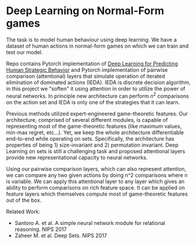 # Deep Learning on Normal-Form games


The task is to model human behaviour using deep learning. We have a dataset of human actions in normal-form games on which we can train and test our model.

Repo contains Pytorch implementation of [Deep Learning for Predicting Human 
Strategic Behavior](https://papers.nips.cc/paper/6509-deep-learning-for-predicting-human-strategic-behavior) 
and Pytorch implementation of pairwise comparison (attentional) layers that 
simulate operation of iterated elimination of dominated actions (IEDA). IEDA 
is discrete decision algorithm, in this project we "soften" it using attention
 in order to utilize the power of neural networks. In principle new 
 architecture can perform $n^2$ comparisons on the action set and IEDA is 
 only one of the strategies that it can learn.

Previous methods utilized expert-engineered game-theoretic features. Our 
architecture, comprised of several different modules, is capable of 
representing most of the game-theoretic features (like maximum values, 
min-max  regret, etc...). Yet, we keep the whole architecture differentiable 
 end-to-end while operating on sets. Specifically, the architecture has 
 properties of being 1) size-invariant and 2) permutation invariant. Deep 
 Learning on sets is still a challenging task and proposed attentional layers
  provide new representational capacity to neural networks.

Using our pairwise comparison layers, which can also represent attention, we
 can compare any two given actions by doing n^2 comparisons where n is 
 variable. We can apply this attentional layer to any layer which gives an 
 ability to perform comparisons on rich feature space. It can be applied on 
 feature layers which themselves compute most of game-theoretic features out
  of the box.
 
   
Related Work:
- Santoro A. et al. A simple neural network module for relational reasoning.
 NIPS 2017
- Zaheer M. et al. Deep Sets. NIPS 2017

